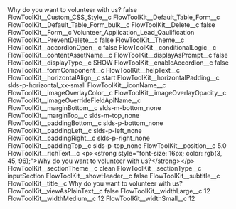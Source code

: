 <?xml version="1.0" encoding="UTF-8"?>
<CustomMetadata xmlns="http://soap.sforce.com/2006/04/metadata" xmlns:xsi="http://www.w3.org/2001/XMLSchema-instance" xmlns:xsd="http://www.w3.org/2001/XMLSchema">
    <label>Why do you want to volunteer with us?</label>
    <protected>false</protected>
    <values>
        <field>FlowToolKit__Custom_CSS_Style__c</field>
        <value xsi:nil="true"/>
    </values>
    <values>
        <field>FlowToolKit__Default_Table_Form__c</field>
        <value xsi:nil="true"/>
    </values>
    <values>
        <field>FlowToolKit__Default_Table_Form_bulk__c</field>
        <value xsi:nil="true"/>
    </values>
    <values>
        <field>FlowToolKit__Delete__c</field>
        <value xsi:type="xsd:boolean">false</value>
    </values>
    <values>
        <field>FlowToolKit__Form__c</field>
        <value xsi:type="xsd:string">Volunteer_Application_Lead_Qaulification</value>
    </values>
    <values>
        <field>FlowToolKit__PreventDelete__c</field>
        <value xsi:type="xsd:boolean">false</value>
    </values>
    <values>
        <field>FlowToolKit__Theme__c</field>
        <value xsi:nil="true"/>
    </values>
    <values>
        <field>FlowToolKit__accordionOpen__c</field>
        <value xsi:type="xsd:boolean">false</value>
    </values>
    <values>
        <field>FlowToolKit__conditionalLogic__c</field>
        <value xsi:nil="true"/>
    </values>
    <values>
        <field>FlowToolKit__contentAssetName__c</field>
        <value xsi:nil="true"/>
    </values>
    <values>
        <field>FlowToolKit__displayAsPrompt__c</field>
        <value xsi:type="xsd:boolean">false</value>
    </values>
    <values>
        <field>FlowToolKit__displayType__c</field>
        <value xsi:type="xsd:string">SHOW</value>
    </values>
    <values>
        <field>FlowToolKit__enableAccordion__c</field>
        <value xsi:type="xsd:boolean">false</value>
    </values>
    <values>
        <field>FlowToolKit__formComponent__c</field>
        <value xsi:nil="true"/>
    </values>
    <values>
        <field>FlowToolKit__helpText__c</field>
        <value xsi:nil="true"/>
    </values>
    <values>
        <field>FlowToolKit__horizontalAlign__c</field>
        <value xsi:type="xsd:string">start</value>
    </values>
    <values>
        <field>FlowToolKit__horizontalPadding__c</field>
        <value xsi:type="xsd:string">slds-p-horizontal_xx-small</value>
    </values>
    <values>
        <field>FlowToolKit__iconName__c</field>
        <value xsi:nil="true"/>
    </values>
    <values>
        <field>FlowToolKit__imageOverlayColor__c</field>
        <value xsi:nil="true"/>
    </values>
    <values>
        <field>FlowToolKit__imageOverlayOpacity__c</field>
        <value xsi:nil="true"/>
    </values>
    <values>
        <field>FlowToolKit__imageOverrideFieldApiName__c</field>
        <value xsi:nil="true"/>
    </values>
    <values>
        <field>FlowToolKit__marginBottom__c</field>
        <value xsi:type="xsd:string">slds-m-bottom_none</value>
    </values>
    <values>
        <field>FlowToolKit__marginTop__c</field>
        <value xsi:type="xsd:string">slds-m-top_none</value>
    </values>
    <values>
        <field>FlowToolKit__paddingBottom__c</field>
        <value xsi:type="xsd:string">slds-p-bottom_none</value>
    </values>
    <values>
        <field>FlowToolKit__paddingLeft__c</field>
        <value xsi:type="xsd:string">slds-p-left_none</value>
    </values>
    <values>
        <field>FlowToolKit__paddingRight__c</field>
        <value xsi:type="xsd:string">slds-p-right_none</value>
    </values>
    <values>
        <field>FlowToolKit__paddingTop__c</field>
        <value xsi:type="xsd:string">slds-p-top_none</value>
    </values>
    <values>
        <field>FlowToolKit__position__c</field>
        <value xsi:type="xsd:double">5.0</value>
    </values>
    <values>
        <field>FlowToolKit__richText__c</field>
        <value xsi:type="xsd:string">&lt;p&gt;&lt;strong style=&quot;font-size: 16px; color: rgb(3, 45, 96);&quot;&gt;Why do you want to volunteer with us?&lt;/strong&gt;&lt;/p&gt;</value>
    </values>
    <values>
        <field>FlowToolKit__sectionTheme__c</field>
        <value xsi:type="xsd:string">clean</value>
    </values>
    <values>
        <field>FlowToolKit__sectionType__c</field>
        <value xsi:type="xsd:string">inputSection</value>
    </values>
    <values>
        <field>FlowToolKit__showHeader__c</field>
        <value xsi:type="xsd:boolean">false</value>
    </values>
    <values>
        <field>FlowToolKit__subtitle__c</field>
        <value xsi:nil="true"/>
    </values>
    <values>
        <field>FlowToolKit__title__c</field>
        <value xsi:type="xsd:string">Why do you want to volunteer with us?</value>
    </values>
    <values>
        <field>FlowToolKit__viewAsPlainText__c</field>
        <value xsi:type="xsd:boolean">false</value>
    </values>
    <values>
        <field>FlowToolKit__widthLarge__c</field>
        <value xsi:type="xsd:string">12</value>
    </values>
    <values>
        <field>FlowToolKit__widthMedium__c</field>
        <value xsi:type="xsd:string">12</value>
    </values>
    <values>
        <field>FlowToolKit__widthSmall__c</field>
        <value xsi:type="xsd:string">12</value>
    </values>
</CustomMetadata>
